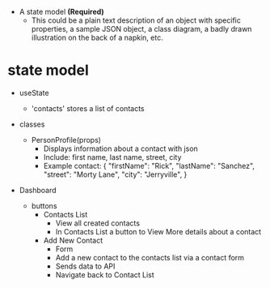 - A state model **(Required)**
    - This could be a plain text description of an object with specific properties, a sample JSON object, a class diagram, a badly drawn illustration on the back of a napkin, etc.


# state model
- useState
  - 'contacts' stores a list of contacts

- classes
  - PersonProfile(props)
    - Displays information about a contact with json
    - Include: first name, last name, street, city
    - Example contact:
        {
            "firstName": "Rick",
            "lastName": "Sanchez",
            "street": "Morty Lane",
            "city": "Jerryville",
        }
 
- Dashboard
  - buttons
    - Contacts List
      - View all created contacts
      - In Contacts List a button to View More details about a contact
    - Add New Contact
      - Form
      - Add a new contact to the contacts list via a contact form
      - Sends data to API
      - Navigate back to Contact List
